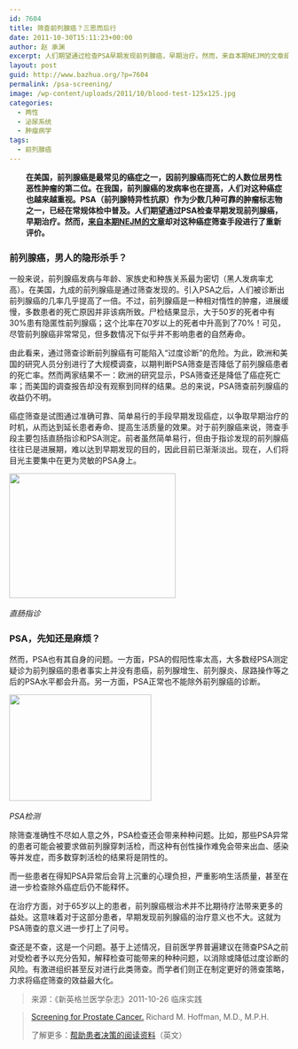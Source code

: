 ```yaml
---
id: 7604
title: 筛查前列腺癌？三思而后行
date: 2011-10-30T15:11:23+00:00
author: 赵 承渊
excerpt: 人们期望通过检查PSA早期发现前列腺癌，早期治疗。然而，来自本期NEJM的文章却对这种癌症筛查手段进行了重新评价。
layout: post
guid: http://www.bazhua.org/?p=7604
permalink: /psa-screening/
image: /wp-content/uploads/2011/10/blood-test-125x125.jpg
categories:
  - 两性
  - 泌尿系统
  - 肿瘤病学
tags:
  - 前列腺癌
---
```

<p style="padding-left: 30px;">
  <strong>在美国，前列腺癌是最常见的癌症之一，因前列腺癌而死亡的人数位居男性恶性肿瘤的第二位。在我国，前列腺癌的发病率也在提高，人们对这种癌症也越来越重视。PSA（前列腺特异性抗原）作为少数几种可靠的肿瘤标志物之一，已经在常规体检中普及。人们期望通过PSA检查早期发现前列腺癌，早期治疗。然而，</strong><a href="http://www.nejm.org/doi/full/10.1056/NEJMcp1103642?query=featured_home"><strong>来自本期NEJM的文章</strong></a><strong>却对这种癌症筛查手段进行了重新评价。</strong>
</p>

### 前列腺癌，男人的隐形杀手？

一般来说，前列腺癌发病与年龄、家族史和种族关系最为密切（黑人发病率尤高）。在美国，九成的前列腺癌是通过筛查发现的。引入PSA之后，人们被诊断出前列腺癌的几率几乎提高了一倍。不过，前列腺癌是一种相对惰性的肿瘤，进展缓慢，多数患者的死亡原因并非该病所致。尸检结果显示，大于50岁的死者中有30%患有隐匿性前列腺癌；这个比率在70岁以上的死者中升高到了70%！可见，尽管前列腺癌非常常见，但多数情况下似乎并不影响患者的自然寿命。

由此看来，通过筛查诊断前列腺癌有可能陷入“过度诊断”的危险。为此，欧洲和美国的研究人员分别进行了大规模调查，以期判断PSA筛查是否降低了前列腺癌患者的死亡率。然而两家结果不一：欧洲的研究显示，PSA筛查还是降低了癌症死亡率；而美国的调查报告却没有观察到同样的结果。总的来说，PSA筛查前列腺癌的收益仍不明。

癌症筛查是试图通过准确可靠、简单易行的手段早期发现癌症，以争取早期治疗的时机，从而达到延长患者寿命、提高生活质量的效果。对于前列腺癌来说，筛查手段主要包括直肠指诊和PSA测定。前者虽然简单易行，但由于指诊发现的前列腺癌往往已是进展期，难以达到早期发现的目的，因此目前已渐渐淡出。现在，人们将目光主要集中在更为灵敏的PSA身上。

[<img class="size-medium noborder wp-image-7628  alignnone" title="rectal_examination" src="/wp-content/uploads/2011/10/rectal_examination-300x225.gif" alt="" width="300" height="225" srcset="/wp-content/uploads/2011/10/rectal_examination-300x225.gif 300w, /wp-content/uploads/2011/10/rectal_examination-150x112.gif 150w, /wp-content/uploads/2011/10/rectal_examination-80x60.gif 80w" sizes="(max-width: 300px) 100vw, 300px" />](/wp-content/uploads/2011/10/rectal_examination.gif)
  
_直肠指诊_

### PSA，先知还是麻烦？

然而，PSA也有其自身的问题。一方面，PSA的假阳性率太高，大多数经PSA测定疑诊为前列腺癌的患者事实上并没有患癌，前列腺增生、前列腺炎、尿路操作等之后的PSA水平都会升高。另一方面，PSA正常也不能除外前列腺癌的诊断。

[<img class="alignnone size-full wp-image-7631" title="psa" src="/wp-content/uploads/2011/10/psa.jpg" alt="" width="256" height="192" srcset="/wp-content/uploads/2011/10/psa.jpg 256w, /wp-content/uploads/2011/10/psa-150x112.jpg 150w, /wp-content/uploads/2011/10/psa-80x60.jpg 80w" sizes="(max-width: 256px) 100vw, 256px" />](/wp-content/uploads/2011/10/psa.jpg)
  
_PSA检测_

除筛查准确性不尽如人意之外，PSA检查还会带来种种问题。比如，那些PSA异常的患者可能会被要求做前列腺穿刺活检，而这种有创性操作难免会带来出血、感染等并发症，而多数穿刺活检的结果将是阴性的。

而一些患者在得知PSA异常后会背上沉重的心理负担，严重影响生活质量，甚至在进一步检查除外癌症后仍不能释怀。

在治疗方面，对于65岁以上的患者，前列腺癌根治术并不比期待疗法带来更多的益处。这意味着对于这部分患者，早期发现前列腺癌的治疗意义也不大。这就为PSA筛查的意义进一步打上了问号。

查还是不查，这是一个问题。基于上述情况，目前医学界普遍建议在筛查PSA之前对受检者予以充分告知，解释检查可能带来的种种问题，以消除或降低过度诊断的风险。有激进组织甚至反对进行此类筛查。而学者们则正在制定更好的筛查策略，力求将癌症筛查的效益最大化。

> 来源：《新英格兰医学杂志》2011-10-26 临床实践
  
> [Screening for Prostate Cancer.](http://www.nejm.org/doi/full/10.1056/NEJMcp1103642?query=featured_home&) Richard M. Hoffman, M.D., M.P.H.
> 
> 了解更多：[帮助患者决策的阅读资料](http://www.cdc.gov/cancer/prostate/pdf/prosguide.pdf)（英文）
